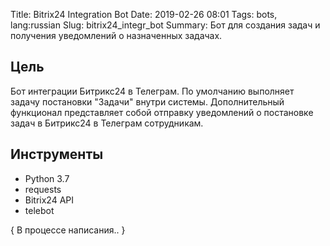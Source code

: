 Title: Bitrix24 Integration Bot
Date: 2019-02-26 08:01
Tags: bots, lang:russian
Slug: bitrix24_integr_bot
Summary: Бот для создания задач и получения уведомлений о назначенных задачах.

## Цель

Бот интеграции Битрикс24 в Телеграм. По умолчанию выполняет задачу постановки "Задачи" внутри системы. Дополнительный функционал представляет собой отправку уведомлений о постановке задач в Битрикс24 в Телеграм сотрудникам.


## Инструменты

- Python 3.7
- requests
- Bitrix24 API
- telebot

{ В процессе написания.. }